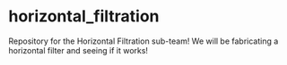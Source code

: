 # horizontal_filtration
Repository for the Horizontal Filtration sub-team! We will be fabricating a horizontal filter and seeing if it works!
